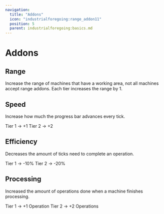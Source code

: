 ```yaml
---
navigation:
  title: "Addons"
  icon: "industrialforegoing:range_addon11"
  position: 5
  parent: industrialforegoing:basics.md
---
```


# Addons

## Range

<ItemImage id="industrialforegoing:range_addon_tier_11" />

Increase the range of machines that have a working area, not all machines accept range addons. Each tier increases the range by 1.

## Speed

<ItemImage id="industrialforegoing:speed_addon_tier_2" />

Increase how much the progress bar advances every tick. 

Tier 1 -> +1
Tier 2 -> +2

## Efficiency

<ItemImage id="industrialforegoing:efficiency_addon_tier_2" />

Decreases the amount of ticks need to complete an operation. 

Tier 1 -> -10%
Tier 2 -> -20%

## Processing

<ItemImage id="industrialforegoing:processing_addon_tier_2" />

Increased the amount of operations done when a machine finishes processing. 

Tier 1 -> +1 Operation 
Tier 2 -> +2 Operations

